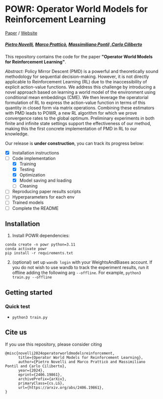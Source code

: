 # POWR: Operator World Models for Reinforcement Learning

[Paper](https://arxiv.org/pdf/2406.19861) / [Website](https://csml-iit-ucl.github.io/powr/)

##### [Pietro Novelli](https://scholar.google.com/citations?user=bXlwJucAAAAJ&hl=en), [Marco Pratticò](https://scholar.google.com/citations?user=gC9M9AkAAAAJ&hl=en&oi=ao), [Massimiliano Pontil](https://scholar.google.com/citations?user=lcOacs8AAAAJ&hl=it) ,[Carlo Ciliberto](https://scholar.google.com/citations?user=XUcUAisAAAAJ&hl=it)

This repository contains the code for the paper **"Operator World Models for Reinforcement Learning"**.

*Abstract:* Policy Mirror Descent (PMD) is a powerful and theoretically sound methodology for sequential decision-making. However, it is not directly applicable to Reinforcement Learning (RL) due to the inaccessibility of explicit action-value functions. We address this challenge by introducing a novel approach based on learning a world model of the environment using conditional mean embeddings (CME). We then leverage the operatorial formulation of RL to express the action-value function in terms of this quantity in closed form via matrix operations. Combining these estimators with PMD leads to POWR, a new RL algorithm for which we prove convergence rates to the global optimum. Preliminary experiments in both finite and infinite state settings support the effectiveness of our method, making this the first concrete implementation of PMD in RL to our knowledge.


Our release is **under construction**, you can track its progress below:

- [x] Installation instructions
- [ ] Code implementation
	- [x] Training
	- [x] Testing
	- [x] Optimization
	- [x] Model saving and loading
	- [ ] Cleaning
- [ ] Reproducing paper results scripts
- [ ] Hyperparameters for each env
- [ ] Trained models
- [ ] Complete the README

## Installation

1. Install POWR dependencies:
```
conda create -n powr python=3.11
conda activate powr 
pip install -r requirements.txt
```

2. (optional) set up `wandb login` with your WeightsAndBiases account. If you do not wish to use wandb to track the experiment results, run it offline adding the following arg `--offline`. For example, `python3 train.py --offline`

## Getting started

### Quick test
- `python3 train.py`

## Cite us
If you use this repository, please consider citing
```
@misc{novelli2024operatorworldmodelsreinforcement,
      title={Operator World Models for Reinforcement Learning}, 
      author={Pietro Novelli and Marco Pratticò and Massimiliano Pontil and Carlo Ciliberto},
      year={2024},
      eprint={2406.19861},
      archivePrefix={arXiv},
      primaryClass={cs.LG},
      url={https://arxiv.org/abs/2406.19861}, 
}
```
